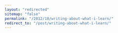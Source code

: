 ```yaml
---
layout: "redirected"
sitemap: "false"
permalink: "/2012/10/writing-about-what-i-learn/"
redirect_to: "/post/writing-about-what-i-learn/"
---
```




